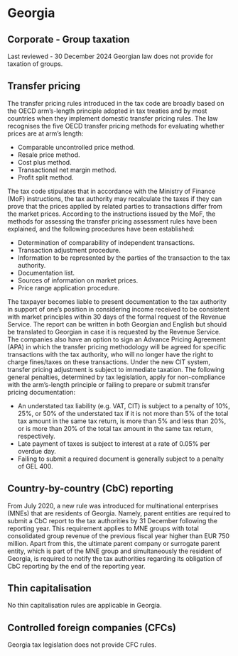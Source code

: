 # Georgia
## Corporate - Group taxation
Last reviewed - 30 December 2024
Georgian law does not provide for taxation of groups.
## Transfer pricing
The transfer pricing rules introduced in the tax code are broadly based on the OECD arm’s-length principle adopted in tax treaties and by most countries when they implement domestic transfer pricing rules.
The law recognises the five OECD transfer pricing methods for evaluating whether prices are at arm’s length:
  * Comparable uncontrolled price method.
  * Resale price method.
  * Cost plus method.
  * Transactional net margin method.
  * Profit split method.


The tax code stipulates that in accordance with the Ministry of Finance (MoF) instructions, the tax authority may recalculate the taxes if they can prove that the prices applied by related parties to transactions differ from the market prices.
According to the instructions issued by the MoF, the methods for assessing the transfer pricing assessment rules have been explained, and the following procedures have been established:
  * Determination of comparability of independent transactions.
  * Transaction adjustment procedure.
  * Information to be represented by the parties of the transaction to the tax authority.
  * Documentation list.
  * Sources of information on market prices.
  * Price range application procedure.


The taxpayer becomes liable to present documentation to the tax authority in support of one’s position in considering income received to be consistent with market principles within 30 days of the formal request of the Revenue Service. The report can be written in both Georgian and English but should be translated to Georgian in case it is requested by the Revenue Service. The companies also have an option to sign an Advance Pricing Agreement (APA) in which the transfer pricing methodology will be agreed for specific transactions with the tax authority, who will no longer have the right to charge fines/taxes on these transactions.
Under the new CIT system, transfer pricing adjustment is subject to immediate taxation.
The following general penalties, determined by tax legislation, apply for non-compliance with the arm’s-length principle or failing to prepare or submit transfer pricing documentation:
  * An understated tax liability (e.g. VAT, CIT) is subject to a penalty of 10%, 25%, or 50% of the understated tax if it is not more than 5% of the total tax amount in the same tax return, is more than 5% and less than 20%, or is more than 20% of the total tax amount in the same tax return, respectively.
  * Late payment of taxes is subject to interest at a rate of 0.05% per overdue day.
  * Failing to submit a required document is generally subject to a penalty of GEL 400.


## Country-by-country (CbC) reporting
From July 2020, a new rule was introduced for multinational enterprises (MNEs) that are residents of Georgia. Namely, parent entities are required to submit a CbC report to the tax authorities by 31 December following the reporting year.
This requirement applies to MNE groups with total consolidated group revenue of the previous fiscal year higher than EUR 750 million.
Apart from this, the ultimate parent company or surrogate parent entity, which is part of the MNE group and simultaneously the resident of Georgia, is required to notify the tax authorities regarding its obligation of CbC reporting by the end of the reporting year.
## Thin capitalisation
No thin capitalisation rules are applicable in Georgia.
## Controlled foreign companies (CFCs)
Georgia tax legislation does not provide CFC rules.
